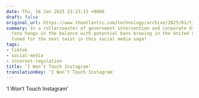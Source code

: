 ```yaml
---
date: Thu, 16 Jan 2025 23:23:13 +0000
draft: false
original_url: https://www.theatlantic.com/technology/archive/2025/01/tiktok-exodus-rednote-instagram/681344/?utm_source=feed
summary: In a rollercoaster of government intervention and corporate drama, TikTok's
  fate hangs in the balance with potential bans brewing in the United States. Stay
  tuned for the next twist in this social media saga!
tags:
- tiktok
- social-media
- internet-regulation
title: ‘I Won’t Touch Instagram’
translationKey: ‘I Won’t Touch Instagram’
---
```


‘I Won’t Touch Instagram’